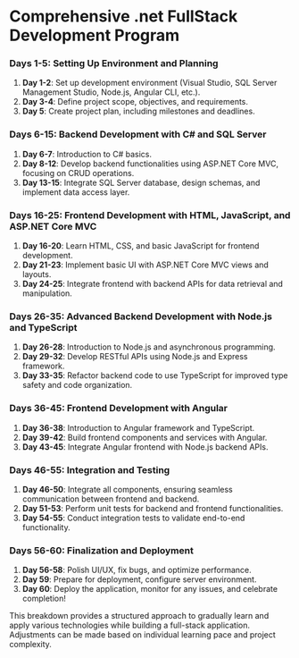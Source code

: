 # Comprehensive .net FullStack Development Program

### Days 1-5: Setting Up Environment and Planning
1. **Day 1-2**: Set up development environment (Visual Studio, SQL Server Management Studio, Node.js, Angular CLI, etc.).
2. **Day 3-4**: Define project scope, objectives, and requirements.
3. **Day 5**: Create project plan, including milestones and deadlines.

### Days 6-15: Backend Development with C# and SQL Server
1. **Day 6-7**: Introduction to C# basics.
2. **Day 8-12**: Develop backend functionalities using ASP.NET Core MVC, focusing on CRUD operations.
3. **Day 13-15**: Integrate SQL Server database, design schemas, and implement data access layer.

### Days 16-25: Frontend Development with HTML, JavaScript, and ASP.NET Core MVC
1. **Day 16-20**: Learn HTML, CSS, and basic JavaScript for frontend development.
2. **Day 21-23**: Implement basic UI with ASP.NET Core MVC views and layouts.
3. **Day 24-25**: Integrate frontend with backend APIs for data retrieval and manipulation.

### Days 26-35: Advanced Backend Development with Node.js and TypeScript
1. **Day 26-28**: Introduction to Node.js and asynchronous programming.
2. **Day 29-32**: Develop RESTful APIs using Node.js and Express framework.
3. **Day 33-35**: Refactor backend code to use TypeScript for improved type safety and code organization.

### Days 36-45: Frontend Development with Angular
1. **Day 36-38**: Introduction to Angular framework and TypeScript.
2. **Day 39-42**: Build frontend components and services with Angular.
3. **Day 43-45**: Integrate Angular frontend with Node.js backend APIs.

### Days 46-55: Integration and Testing
1. **Day 46-50**: Integrate all components, ensuring seamless communication between frontend and backend.
2. **Day 51-53**: Perform unit tests for backend and frontend functionalities.
3. **Day 54-55**: Conduct integration tests to validate end-to-end functionality.

### Days 56-60: Finalization and Deployment
1. **Day 56-58**: Polish UI/UX, fix bugs, and optimize performance.
2. **Day 59**: Prepare for deployment, configure server environment.
3. **Day 60**: Deploy the application, monitor for any issues, and celebrate completion!

This breakdown provides a structured approach to gradually learn and apply various technologies while building a full-stack application. Adjustments can be made based on individual learning pace and project complexity.